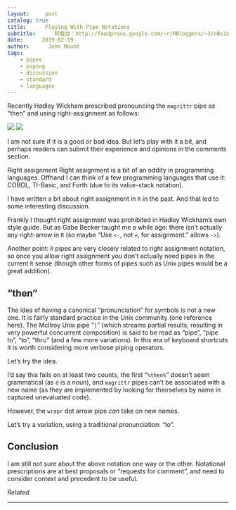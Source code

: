 ```yaml
---
layout:     post
catalog: true
title:      Playing With Pipe Notations
subtitle:      转载自：http://feedproxy.google.com/~r/RBloggers/~3/nBs1atrmuy4/
date:      2019-02-19
author:      John Mount
tags:
    - pipes
    - piping
    - discussion
    - standard
    - languages
---
```






Recently Hadley Wickham prescribed pronouncing the `magrittr` pipe as “then” and using right-assignment as follows:

![](https://i2.wp.com/www.win-vector.com/blog/wp-content/uploads/2019/02/NewImage.png?resize=525%2C244)
![](https://i2.wp.com/www.win-vector.com/blog/wp-content/uploads/2019/02/NewImage.png?resize=525%2C244)


I am not sure if it is a good or bad idea. But let’s play with it a bit, and perhaps readers can submit their experience and opinions in the comments section.




Right assignment
Right assignment is a bit of an oddity in programming languages. Offhand I can think of a few programming languages that use it: COBOL, TI-Basic, and Forth (due to its value-stack notation).

I have written a bit about right assignment in `R` in the past. And that led to some interesting discussion.

Frankly I thought right assignment was prohibited in Hadley Wickham’s own style guide. But as Gabe Becker taught me a while ago: there isn’t actually any right-arrow in `R` (so maybe “Use `<-`, not `=`, for assignment.” allows `->`).

Another point: `R` pipes are very closely related to right assignment notation, so once you allow right assignment you don’t actually need pipes in the current `R` sense (though other forms of pipes such as Unix pipes would be a great addition).

## “then”

The idea of having a canonical “pronunciation” for symbols is not a new one. It is fairly standard practice in the Unix community (one reference here). The McIlroy Unix pipe “`|`” (which streams partial results, resulting in very powerful concurrent composition) is said to be read as “pipe”, “pipe to”, “to”, “thru” (and a few more variations). In this era of keyboard shortcuts it is worth considering more verbose piping operators.

Let’s try the idea.

I’d say this fails on at least two counts, the first “`%then%`” doesn’t seem grammatical (as `d` is a noun), and `magrittr` pipes can’t be associated with a new name (as they are implemented by looking for theirselves by name in captured unevaluated code).

However, the `wrapr` dot arrow pipe *can* take on new names.

Let’s try a variation, using a traditional pronunciation: “to”.

## Conclusion

I am still not sure about the above notation one way or the other. Notational prescriptions are at best proposals or “requests for comment”, and need to consider context and precedent to be useful.


*Related*








---
